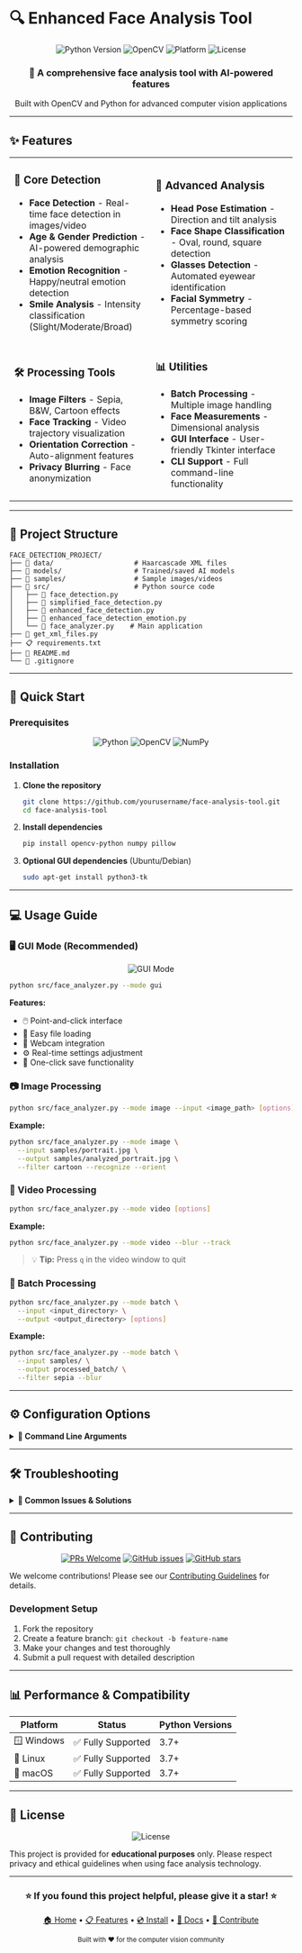 # 🔍 Enhanced Face Analysis Tool

<div align="center">
  <img src="https://img.shields.io/badge/Python-3.x-blue?style=for-the-badge&logo=python&logoColor=white" alt="Python Version">
  <img src="https://img.shields.io/badge/OpenCV-4.x-green?style=for-the-badge&logo=opencv&logoColor=white" alt="OpenCV">
  <img src="https://img.shields.io/badge/Platform-Windows%20%7C%20Linux%20%7C%20macOS-lightgrey?style=for-the-badge" alt="Platform">
  <img src="https://img.shields.io/badge/License-Educational-orange?style=for-the-badge" alt="License">
</div>

<div align="center">
  <h3>🚀 A comprehensive face analysis tool with AI-powered features</h3>
  <p>Built with OpenCV and Python for advanced computer vision applications</p>
</div>

---

## ✨ Features

<table>
<tr>
<td width="50%">

### 🎯 Core Detection
- **Face Detection** - Real-time face detection in images/video
- **Age & Gender Prediction** - AI-powered demographic analysis
- **Emotion Recognition** - Happy/neutral emotion detection
- **Smile Analysis** - Intensity classification (Slight/Moderate/Broad)

</td>
<td width="50%">

### 🎨 Advanced Analysis
- **Head Pose Estimation** - Direction and tilt analysis
- **Face Shape Classification** - Oval, round, square detection
- **Glasses Detection** - Automated eyewear identification
- **Facial Symmetry** - Percentage-based symmetry scoring

</td>
</tr>
<tr>
<td width="50%">

### 🛠️ Processing Tools
- **Image Filters** - Sepia, B&W, Cartoon effects
- **Face Tracking** - Video trajectory visualization
- **Orientation Correction** - Auto-alignment features
- **Privacy Blurring** - Face anonymization

</td>
<td width="50%">

### 📊 Utilities
- **Batch Processing** - Multiple image handling
- **Face Measurements** - Dimensional analysis
- **GUI Interface** - User-friendly Tkinter interface
- **CLI Support** - Full command-line functionality

</td>
</tr>
</table>

---

## 📁 Project Structure

```
FACE_DETECTION_PROJECT/
├── 📂 data/                    # Haarcascade XML files
├── 📂 models/                  # Trained/saved AI models
├── 📂 samples/                 # Sample images/videos
├── 📂 src/                     # Python source code
│   ├── 🐍 face_detection.py
│   ├── 🐍 simplified_face_detection.py
│   ├── 🐍 enhanced_face_detection.py
│   ├── 🐍 enhanced_face_detection_emotion.py
│   └── 🐍 face_analyzer.py    # Main application
├── 🐍 get_xml_files.py
├── 📋 requirements.txt
├── 📖 README.md
└── 🚫 .gitignore
```

---

## 🚀 Quick Start

### Prerequisites

<div align="center">

![Python](https://img.shields.io/badge/python-v3.x+-blue.svg)
![OpenCV](https://img.shields.io/badge/opencv-v4.x+-green.svg)
![NumPy](https://img.shields.io/badge/numpy-latest-orange.svg)

</div>

### Installation

1. **Clone the repository**
   ```bash
   git clone https://github.com/yourusername/face-analysis-tool.git
   cd face-analysis-tool
   ```

2. **Install dependencies**
   ```bash
   pip install opencv-python numpy pillow
   ```

3. **Optional GUI dependencies** (Ubuntu/Debian)
   ```bash
   sudo apt-get install python3-tk
   ```

---

## 💻 Usage Guide

### 🖥️ GUI Mode (Recommended)

<div align="center">
  <img src="https://img.shields.io/badge/🎨-GUI%20Interface-success?style=for-the-badge" alt="GUI Mode">
</div>

```bash
python src/face_analyzer.py --mode gui
```

**Features:**
- 🖱️ Point-and-click interface
- 📂 Easy file loading
- 🎥 Webcam integration
- ⚙️ Real-time settings adjustment
- 💾 One-click save functionality

### 📷 Image Processing

```bash
python src/face_analyzer.py --mode image --input <image_path> [options]
```

**Example:**
```bash
python src/face_analyzer.py --mode image \
  --input samples/portrait.jpg \
  --output samples/analyzed_portrait.jpg \
  --filter cartoon --recognize --orient
```

### 🎥 Video Processing

```bash
python src/face_analyzer.py --mode video [options]
```

**Example:**
```bash
python src/face_analyzer.py --mode video --blur --track
```

> 💡 **Tip:** Press `q` in the video window to quit

### 📁 Batch Processing

```bash
python src/face_analyzer.py --mode batch \
  --input <input_directory> \
  --output <output_directory> [options]
```

**Example:**
```bash
python src/face_analyzer.py --mode batch \
  --input samples/ \
  --output processed_batch/ \
  --filter sepia --blur
```

---

## ⚙️ Configuration Options

<details>
<summary><b>🔧 Command Line Arguments</b></summary>

| Option | Values | Description |
|--------|--------|-------------|
| `--mode` | `gui`, `image`, `video`, `batch` | Processing mode |
| `--input` | `<path>` | Input file/directory path |
| `--output` | `<path>` | Output file/directory path |
| `--video_source` | `<index>` | Webcam index (default: 0) |
| `--filter` | `none`, `sepia`, `bw`, `cartoon` | Image filter type |
| `--blur` | - | Enable face blurring |
| `--recognize` | - | Enable face recognition |
| `--track` | - | Enable face tracking |
| `--orient` | - | Auto-correct orientation |
| `--data-dir` | `<path>` | Custom Haar cascade path |
| `--models-dir` | `<path>` | Custom models directory |

</details>

---

## 🛠️ Troubleshooting

<details>
<summary><b>🚨 Common Issues & Solutions</b></summary>

### GUI Not Available
```
⚠️ Warning: Tkinter/Pillow not found
```
**Solution:** Install GUI dependencies or use CLI modes
```bash
pip install pillow
# Ubuntu/Debian:
sudo apt-get install python3-tk
```

### Missing Cascade Files
```
❌ Error: Cascade/Model not found
```
**Solution:** Verify file paths or use custom directories
```bash
python src/face_analyzer.py --data-dir /custom/path --models-dir /model/path
```

### Webcam Issues
```
❌ Error: Cannot access camera
```
**Solutions:**
- Check camera connections and drivers
- Try different video source index: `--video_source 1`
- Verify camera permissions

### Slow Performance
```
⏳ Slow tracking performance
```
**Solutions:**
- Switch to KCF tracker (modify code)
- Reduce video resolution
- Close unnecessary applications

</details>

---

## 🤝 Contributing

<div align="center">

[![PRs Welcome](https://img.shields.io/badge/PRs-welcome-brightgreen.svg?style=flat-square)](contributing.md)
[![GitHub issues](https://img.shields.io/github/issues/yourusername/face-analysis-tool?style=flat-square)](issues)
[![GitHub stars](https://img.shields.io/github/stars/yourusername/face-analysis-tool?style=flat-square)](stargazers)

</div>

We welcome contributions! Please see our [Contributing Guidelines](CONTRIBUTING.md) for details.

### Development Setup
1. Fork the repository
2. Create a feature branch: `git checkout -b feature-name`
3. Make your changes and test thoroughly
4. Submit a pull request with detailed description

---

## 📊 Performance & Compatibility

<div align="center">

| Platform | Status | Python Versions |
|----------|--------|-----------------|
| 🪟 Windows | ✅ Fully Supported | 3.7+ |
| 🐧 Linux | ✅ Fully Supported | 3.7+ |
| 🍎 macOS | ✅ Fully Supported | 3.7+ |

</div>

---

## 📄 License

<div align="center">
  <img src="https://img.shields.io/badge/License-Educational%20Use-orange?style=for-the-badge" alt="License">
</div>

This project is provided for **educational purposes** only. Please respect privacy and ethical guidelines when using face analysis technology.

---

<div align="center">
  <h3>⭐ If you found this project helpful, please give it a star! ⭐</h3>
  
  <p>
    <a href="https://github.com/yourusername/face-analysis-tool">🏠 Home</a> •
    <a href="#-features">📋 Features</a> •
    <a href="#-installation">💿 Install</a> •
    <a href="#-usage-guide">📖 Docs</a> •
    <a href="#-contributing">🤝 Contribute</a>
  </p>
  
  <p><sub>Built with ❤️ for the computer vision community</sub></p>
</div>
